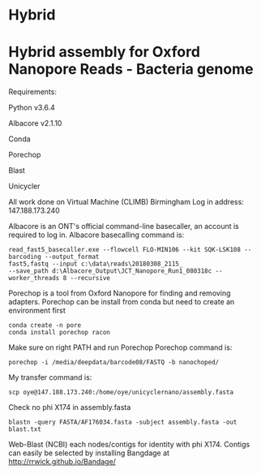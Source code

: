 # Hybrid


# Hybrid assembly for Oxford Nanopore Reads - Bacteria genome 

Requirements:

Python v3.6.4

Albacore v2.1.10

Conda

Porechop

Blast

Unicycler

All work done on Virtual Machine (CLIMB) Birmingham 
Log in address: 147.188.173.240

Albacore is an ONT's official command-line basecaller, an account is required to log in.
Albacore basecalling command is:
```
read_fast5_basecaller.exe --flowcell FLO-MIN106 --kit SQK-LSK108 --barcoding --output_format 
fast5,fastq --input c:\data\reads\20180308_2115_ 
--save_path d:\Albacore_Output\JCT_Nanopore_Run1_080318c --worker_threads 8 --recursive
```
Porechop is a tool from Oxford Nanopore for finding and removing adapters.
Porechop can be install from conda but need to create an environment first
```
conda create -n pore
conda install porechop racon
```
Make sure on right PATH and run Porechop
Porechop command is:
```
porechop -i /media/deepdata/barcode08/FASTQ -b nanochoped/
```

My transfer command is:
```
scp oye@147.188.173.240:/home/oye/unicyclernano/assembly.fasta 
```
Check no phi X174 in assembly.fasta
```
blastn -query FASTA/AF176034.fasta -subject assembly.fasta -out blast.txt
```
Web-Blast (NCBI) each nodes/contigs for identity with phi X174. Contigs can easily be selected by installing Bangdage at http://rrwick.github.io/Bandage/

